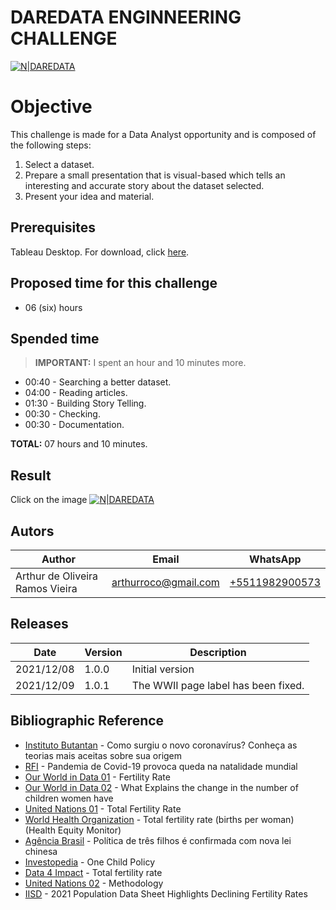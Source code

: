 # DAREDATA ENGINNEERING CHALLENGE

[![N|DAREDATA](https://uploads-ssl.webflow.com/6149f8982c778b66d7ca39cd/6149f8982c778b4949ca39dd_Logo%2Bhorizontal_Black.png)](https://www.daredata.engineering/)

# Objective
This challenge is made for a Data Analyst opportunity and is composed of the following steps:
1. Select a dataset.
2. Prepare a small presentation that is visual-based which tells an interesting and accurate story about the dataset selected.
3. Present your idea and material.
 
## Prerequisites
Tableau Desktop. For download, click [here](https://www.tableau.com/products/trial).

## Proposed time for this challenge
- 06 (six) hours

## Spended time

> **IMPORTANT:** I spent an hour and 10 minutes more.

- 00:40 - Searching a better dataset.
- 04:00 - Reading articles.
- 01:30 - Building Story Telling.
- 00:30 - Checking.
- 00:30 - Documentation.

**TOTAL:** 07 hours and 10 minutes.

## Result
Click on the image
[![N|DAREDATA](https://public.tableau.com/static/images/To/TotalFertilityRate/TFR/4_3.png)](https://public.tableau.com/app/profile/arthur.de.oliveira.r.vieira/viz/TotalFertilityRate/TFR?publish=yes)

## Autors
| Author | Email | WhatsApp |
|--------|-------|----------|
| Arthur de Oliveira Ramos Vieira | [arthurroco@gmail.com](mailto:arthurroco@gmail.com) | [+5511982900573](https://api.whatsapp.com/send?phone=+5511982900573)

## Releases
| Date | Version | Description |
|------|---------|-------------|
|2021/12/08 | 1.0.0   | Initial version |
|2021/12/09 | 1.0.1   | The WWII page label has been fixed. |

## Bibliographic Reference
- [Instituto Butantan] - Como surgiu o novo coronavírus? Conheça as teorias mais aceitas sobre sua origem
- [RFI] - Pandemia de Covid-19 provoca queda na natalidade mundial
- [Our World in Data 01] - Fertility Rate
- [Our World in Data 02] - What Explains the change in the number of children women have
- [United Nations 01] - Total Fertility Rate
- [World Health Organization] - Total fertility rate (births per woman) (Health Equity Monitor)
- [Agência Brasil] - Política de três filhos é confirmada com nova lei chinesa
- [Investopedia] - One Child Policy
- [Data 4 Impact] - Total fertility rate
- [United Nations 02] - Methodology
- [IISD] - 2021 Population Data Sheet Highlights Declining Fertility Rates

[Instituto Butantan]: <https://butantan.gov.br/covid/butantan-tira-duvida/tira-duvida-noticias/como-surgiu-o-novo-coronavirus-conheca-as-teorias-mais-aceitas-sobre-sua-origem>
[gapminder]: <https://www.gapminder.org/data/documentation/gd008/>
[RFI]: <https://www.rfi.fr/br/europa/20210405-pandemia-de-covid-19-provoca-queda-na-natalidade-mundial>
[Our World in Data 01]: <https://ourworldindata.org/fertility-rate>
[Our World in Data 02]: <https://ourworldindata.org/fertility-rate#what-explains-the-change-in-the-number-of-children-women-have>
[United Nations 01]: <https://www.un.org/esa/sustdev/natlinfo/indicators/methodology_sheets/demographics/total_fertility_rate.pdf>
[Data 4 Impact]: <https://www.data4impactproject.org/prh/family-planning/fertility/total-fertility-rate/>
[World Health Organization]: <https://www.who.int/data/gho/indicator-metadata-registry/imr-details/3344>
[Agência Brasil]: <https://agenciabrasil.ebc.com.br/internacional/noticia/2021-08/politica-de-tres-filhos-e-confirmada-com-nova-lei-chinesa>
[Investopedia]: <https://www.investopedia.com/terms/o/one-child-policy.asp>
[United Nations 02]: <https://unstats.un.org/unsd/methodology/m49/>
[IISD]: <https://sdg.iisd.org/news/2021-population-data-sheet-highlights-declining-fertility-rates/>